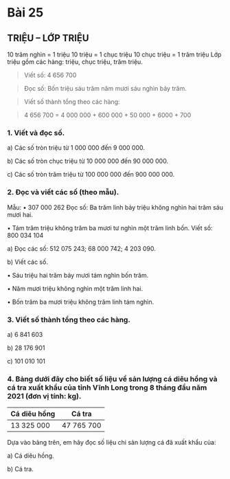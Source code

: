 # Bài 25

## TRIỆU – LỚP TRIỆU

10 trăm nghìn = 1 triệu
10 triệu = 1 chục triệu
10 chục triệu = 1 trăm triệu
Lớp triệu gồm các hàng: triệu, chục triệu, trăm triệu.

> Viết số: 4 656 700

> Đọc số: Bốn triệu sáu trăm năm mươi sáu nghìn bảy trăm.

> Viết số thành tổng theo các hàng:

> 4 656 700 = 4 000 000 + 600 000 + 50 000 + 6000 + 700

### 1. Viết và đọc số.

a) Các số tròn triệu từ 1 000 000 đến 9 000 000.

b) Các số tròn chục triệu từ 10 000 000 đến 90 000 000.

c) Các số tròn trăm triệu từ 100 000 000 đến 900 000 000.

### 2. Đọc và viết các số (theo mẫu).

Mẫu: • 307 000 262
Đọc số: Ba trăm linh bảy triệu không nghìn hai trăm sáu mươi hai.

• Tám trăm triệu không trăm ba mươi tư nghìn một trăm linh bốn.
Viết số: 800 034 104

a) Đọc các số: 512 075 243; 68 000 742; 4 203 090.

b) Viết các số.

• Sáu triệu hai trăm bảy mươi tám nghìn bốn trăm.

• Năm mươi triệu không nghìn một trăm linh hai.

• Bốn trăm ba mươi triệu không trăm linh tám nghìn.

### 3. Viết số thành tổng theo các hàng.

a) 6 841 603

b) 28 176 901

c) 101 010 101

### 4. Bảng dưới đây cho biết số liệu về sản lượng cá diêu hồng và cá tra xuất khẩu của tỉnh Vĩnh Long trong 8 tháng đầu năm 2021 (đơn vị tính: kg).

| Cá diêu hồng | Cá tra |
|---|---|
| 13 325 000 | 47 765 700 |

Dựa vào bảng trên, em hãy đọc số liệu chi sản lượng cá đã xuất khẩu của:

a) Cá diêu hồng.

b) Cá tra.
